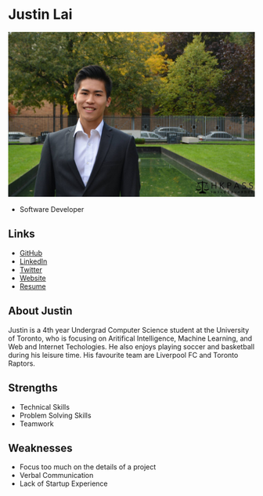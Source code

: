 # Justin Lai

![Justin Lai Profile](./justin_lai.jpg)

- Software Developer


## Links

- [GitHub](#https://github.com/j1ai)
- [LinkedIn](#https://www.linkedin.com/in/justin-lai-749547112/)
- [Twitter](#)
- [Website](#)
- [Resume](#)

## About Justin

Justin is a 4th year Undergrad Computer Science student at the University of Toronto, who is focusing on Aritifical Intelligence, Machine Learning, and Web and Internet Techologies. He also enjoys playing soccer and basketball during his leisure time. His favourite team are Liverpool FC and Toronto Raptors.

## Strengths

- Technical Skills
- Problem Solving Skills
- Teamwork

## Weaknesses

- Focus too much on the details of a project
- Verbal Communication 
- Lack of Startup Experience
 
